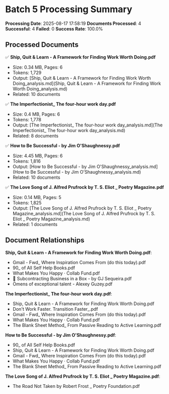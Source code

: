 # Batch 5 Processing Summary

**Processing Date**: 2025-08-17 17:58:19
**Documents Processed**: 4
**Successful**: 4
**Failed**: 0
**Success Rate**: 100.0%

## Processed Documents

✅ **Ship, Quit & Learn - A Framework for Finding Work Worth Doing.pdf**
   - Size: 0.34 MB, Pages: 6
   - Tokens: 1,729
   - Output: [Ship, Quit & Learn - A Framework for Finding Work Worth Doing_analysis.md](Ship, Quit & Learn - A Framework for Finding Work Worth Doing_analysis.md)
   - Related: 10 documents

✅ **The Imperfectionist_ The four-hour work day.pdf**
   - Size: 0.4 MB, Pages: 6
   - Tokens: 1,778
   - Output: [The Imperfectionist_ The four-hour work day_analysis.md](The Imperfectionist_ The four-hour work day_analysis.md)
   - Related: 8 documents

✅ **How to Be Successful - by Jim O'Shaughnessy.pdf**
   - Size: 4.45 MB, Pages: 6
   - Tokens: 1,816
   - Output: [How to Be Successful - by Jim O'Shaughnessy_analysis.md](How to Be Successful - by Jim O'Shaughnessy_analysis.md)
   - Related: 10 documents

✅ **The Love Song of J. Alfred Prufrock by T. S. Eliot _ Poetry Magazine.pdf**
   - Size: 0.14 MB, Pages: 5
   - Tokens: 1,825
   - Output: [The Love Song of J. Alfred Prufrock by T. S. Eliot _ Poetry Magazine_analysis.md](The Love Song of J. Alfred Prufrock by T. S. Eliot _ Poetry Magazine_analysis.md)
   - Related: 1 documents

## Document Relationships

**Ship, Quit & Learn - A Framework for Finding Work Worth Doing.pdf**:
  - Gmail - Fwd_ Where Inspiration Comes From (do this today).pdf
  - 90_ of All Self Help Books.pdf
  - What Makes You Happy · Collab Fund.pdf
  - 💼 Subcontracting Business in a Box - by GJ Sequeira.pdf
  - Omens of exceptional talent - Alexey Guzey.pdf

**The Imperfectionist_ The four-hour work day.pdf**:
  - Ship, Quit & Learn - A Framework for Finding Work Worth Doing.pdf
  - Don't Work Faster. Transition Faster_.pdf
  - Gmail - Fwd_ Where Inspiration Comes From (do this today).pdf
  - What Makes You Happy · Collab Fund.pdf
  - The Blank Sheet Method_ From Passive Reading to Active Learning.pdf

**How to Be Successful - by Jim O'Shaughnessy.pdf**:
  - 90_ of All Self Help Books.pdf
  - Ship, Quit & Learn - A Framework for Finding Work Worth Doing.pdf
  - Gmail - Fwd_ Where Inspiration Comes From (do this today).pdf
  - What Makes You Happy · Collab Fund.pdf
  - The Blank Sheet Method_ From Passive Reading to Active Learning.pdf

**The Love Song of J. Alfred Prufrock by T. S. Eliot _ Poetry Magazine.pdf**:
  - The Road Not Taken by Robert Frost _ Poetry Foundation.pdf
